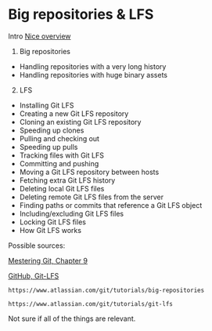# Big repositories & LFS

Intro [Nice overview](https://www.atlassian.com/git/tutorials/big-repositories)

1. Big repositories
- Handling repositories with a very long history
- Handling repositories with huge binary assets

2. LFS
- Installing Git LFS
- Creating a new Git LFS repository
- Cloning an existing Git LFS repository
- Speeding up clones
- Pulling and checking out
- Speeding up pulls
- Tracking files with Git LFS
- Committing and pushing
- Moving a Git LFS repository between hosts
- Fetching extra Git LFS history
- Deleting local Git LFS files
- Deleting remote Git LFS files from the server
- Finding paths or commits that reference a Git LFS object
- Including/excluding Git LFS files
- Locking Git LFS files
- How Git LFS works

Possible sources:

 [Mestering Git, Chapter 9](https://www.packtpub.com/product/mastering-git/9781783553754)

 [GitHub, Git-LFS](https://github.com/git-lfs/git-lfs/wiki)

    https://www.atlassian.com/git/tutorials/big-repositories

    https://www.atlassian.com/git/tutorials/git-lfs


Not sure if all of the things are relevant.
